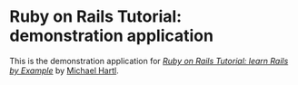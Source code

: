 # Ruby on Rails Tutorial:  demonstration application

This is the demonstration application for [*Ruby on Rails Tutorial:  learn Rails by Example*](http://railstutorial.org) by [Michael Hartl](http://michaelhartl.com).
